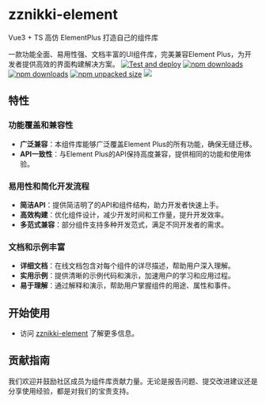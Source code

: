 # zznikki-element

Vue3 + TS 高仿 ElementPlus 打造自己的组件库

一款功能全面、易用性强、文档丰富的UI组件库，完美兼容Element Plus，为开发者提供高效的界面构建解决方案。
[![Test and deploy](https://github.com/123zz12/zznikki-element/actions/workflows/test-and-deploy.yml/badge.svg)](https://github.com/123zz12/zznikki-element/actions/workflows/test-and-deploy.yml)
<a href="https://github.com/123zz12/zznikki-element/releases"><img src="https://img.shields.io/github/v/release/123zz12/zznikki-element?logo=git&logoColor=white&color=red" alt="npm downloads"></a> 
<a href="https://www.npmjs.com/package/zznikki-element"><img src="https://img.shields.io/npm/d18m/zznikki-element?logo=npm&color=orange" alt="npm downloads"></a> 
<a href="https://www.npmjs.com/package/zznikki-element"><img src="https://img.shields.io/npm/unpacked-size/zznikki-element?logo=GitLFS&logoColor=white&color=yellow" alt="npm unpacked size"></a> 
<a href="https://codecov.io/gh/123zz12/zznikki-element" > 
 <img src="https://img.shields.io/codecov/c/github/123zz12/zznikki-element
 "/> 
 </a>
## 特性

### 功能覆盖和兼容性
- **广泛兼容**：本组件库能够广泛覆盖Element Plus的所有功能，确保无缝迁移。
- **API一致性**：与Element Plus的API保持高度兼容，提供相同的功能和使用体验。

### 易用性和简化开发流程
- **简洁API**：提供简洁明了的API和组件结构，助力开发者快速上手。
- **高效构建**：优化组件设计，减少开发时间和工作量，提升开发效率。
- **多范式兼容**：部分组件支持多种开发范式，满足不同开发者的需求。

### 文档和示例丰富
- **详细文档**：在线文档包含对每个组件的详尽描述，帮助用户深入理解。
- **实用示例**：提供清晰的示例代码和演示，加速用户的学习和应用过程。
- **易于理解**：通过解释和演示，帮助用户掌握组件的用途、属性和事件。

## 开始使用

- 访问 [zznikki-element](https://123zz12.github.io/zznikki-element/) 了解更多信息。

## 贡献指南

我们欢迎并鼓励社区成员为组件库贡献力量。无论是报告问题、提交改进建议还是分享使用经验，都是对我们的宝贵支持。